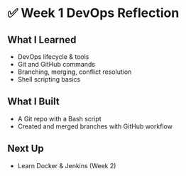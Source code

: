 # ✅ Week 1 DevOps Reflection

## What I Learned
- DevOps lifecycle & tools
- Git and GitHub commands
- Branching, merging, conflict resolution
- Shell scripting basics

## What I Built
- A Git repo with a Bash script
- Created and merged branches with GitHub workflow

## Next Up
- Learn Docker & Jenkins (Week 2)
